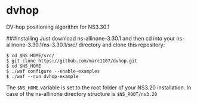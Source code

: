 dvhop
=====

DV-hop positioning algorithm for NS3.30.1

###Installing
Just download ns-allinone-3.30.1 and then cd into your ns-allinone-3.30.1/ns-3.30.1/src/ directory and clone this repository:
```
$ cd $NS_HOME/src/
$ git clone https://github.com/marc1107/dvhop.git
$ cd $NS_HOME
$ ./waf configure --enable-examples
$ ./waf --run dvhop-example
```

The ```$NS_HOME``` variable is set to the root folder of your NS3.20 installation. In case of the ns-allinone directory structure is ```$NS_ROOT/ns3.20```